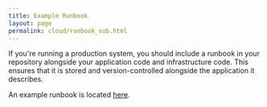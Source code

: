 ```yaml
---
title: Example Runbook
layout: page
permalink: cloud/runbook_sub.html
---
```


If you're running a production system, you should include a runbook in your repository alongside your application code and infrastructure code. This ensures that it is stored and version-controlled alongside the application it describes.

An example runbook is located [here](https://bitbucket.org/geoscienceaustralia/webserver-efs-db/wiki/Home).
